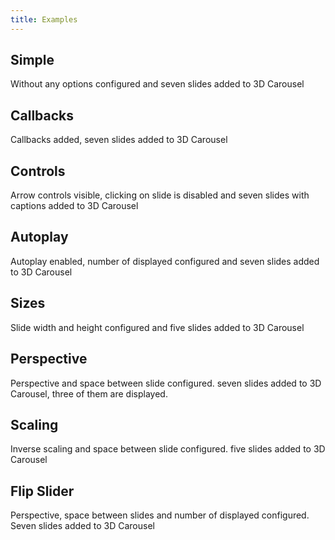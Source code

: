 ```yaml
---
title: Examples
---
```


## Simple

Without any options configured and seven slides added to 3D Carousel

<script async src="//jsfiddle.net/Wlada/kqen0yba/embed/result,js,html,css/?accentColor=405671"></script>

## Callbacks

Callbacks added, seven slides added to 3D Carousel

<script async src="//jsfiddle.net/Wlada/dtwg9kr9/embed/result,js,html,css/?accentColor=405671"></script>

## Controls

Arrow controls visible, clicking on slide is disabled and seven slides with captions added to 3D Carousel

<script async src="//jsfiddle.net/Wlada/684ptro6/embed/result,js,html,css/?accentColor=405671"></script>


## Autoplay

Autoplay enabled, number of displayed configured and seven slides added to 3D Carousel

<script async src="//jsfiddle.net/Wlada/p2927k3p/embed/result,js,html,css/?accentColor=405671"></script>


## Sizes

Slide width and height configured and five slides added to 3D Carousel 

<script async src="//jsfiddle.net/Wlada/9cn9vapn/embed/result,js,html,css/?accentColor=405671"></script>


## Perspective 

Perspective and space between slide configured. seven slides added to 3D Carousel, three of them are displayed. 

<script async src="//jsfiddle.net/Wlada/mrsrqwox/embed/result,js,html,css/?accentColor=405671"></script>


## Scaling

Inverse scaling and space between slide configured. five slides added to 3D Carousel

<script async src="//jsfiddle.net/Wlada/qdys1p2v/1/embed/result,js,html,css/?accentColor=405671"></script>


## Flip Slider

Perspective, space between slides and number of displayed configured. Seven slides added to 3D Carousel

<script async src="//jsfiddle.net/Wlada/fp646v7f/embed/result,js,html,css/?accentColor=405671"></script>


<style type="text/css">iframe { height: 400px; }</style>
